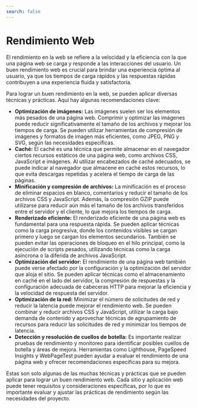 ```yaml
---
search: false
---
```


# Rendimiento Web


El rendimiento en la web se refiere a la velocidad y la eficiencia con la que una página web se carga y responde a las interacciones del usuario. Un buen rendimiento web es crucial para brindar una experiencia óptima al usuario, ya que los tiempos de carga rápidos y las respuestas rápidas contribuyen a una experiencia fluida y satisfactoria.

Para lograr un buen rendimiento en la web, se pueden aplicar diversas técnicas y prácticas. Aquí hay algunas recomendaciones clave:

- **Optimización de imágenes:** Las imágenes suelen ser los elementos más pesados de una página web. Comprimir y optimizar las imágenes puede reducir significativamente el tamaño de los archivos y mejorar los tiempos de carga. Se pueden utilizar herramientas de compresión de imágenes y formatos de imagen más eficientes, como JPEG, PNG y SVG, según las necesidades específicas.
- **Caché:** El caché es una técnica que permite almacenar en el navegador ciertos recursos estáticos de una página web, como archivos CSS, JavaScript e imágenes. Al utilizar encabezados de caché adecuados, se puede indicar al navegador que almacene en caché estos recursos, lo que evita descargas repetidas y acelera el tiempo de carga de las páginas.
- **Minificación y compresión de archivos:** La minificación es el proceso de eliminar espacios en blanco, comentarios y reducir el tamaño de los archivos CSS y JavaScript. Además, la compresión GZIP puede utilizarse para reducir aún más el tamaño de los archivos transferidos entre el servidor y el cliente, lo que mejora los tiempos de carga.
- **Renderizado eficiente:** El renderizado eficiente de una página web es fundamental para una respuesta rápida. Se pueden aplicar técnicas como la carga progresiva, donde los contenidos visibles se cargan primero y luego se cargan los elementos secundarios. También se pueden evitar las operaciones de bloqueo en el hilo principal, como la ejecución de scripts pesados, utilizando técnicas como la carga asíncrona o la diferida de archivos JavaScript.
- **Optimización del servidor:** El rendimiento de una página web también puede verse afectado por la configuración y la optimización del servidor que aloja el sitio. Se pueden aplicar técnicas como el almacenamiento en caché en el lado del servidor, la compresión de respuestas y la configuración adecuada de cabeceras HTTP para mejorar la eficiencia y la velocidad de respuesta del servidor.
- **Optimización de la red:** Minimizar el número de solicitudes de red y reducir la latencia puede mejorar el rendimiento web. Se pueden combinar y reducir archivos CSS y JavaScript, utilizar la carga bajo demanda de contenido y aprovechar técnicas de agrupamiento de recursos para reducir las solicitudes de red y minimizar los tiempos de latencia.
- **Detección y resolución de cuellos de botella:** Es importante realizar pruebas de rendimiento y monitoreo para identificar posibles cuellos de botella y áreas de mejora. Herramientas como Lighthouse, PageSpeed Insights y WebPageTest pueden ayudar a evaluar el rendimiento de una página web y ofrecer recomendaciones específicas para su mejora.

Estas son solo algunas de las muchas técnicas y prácticas que se pueden aplicar para lograr un buen rendimiento web. Cada sitio y aplicación web puede tener requisitos y consideraciones específicas, por lo que es importante evaluar y ajustar las prácticas de rendimiento según las necesidades del proyecto.